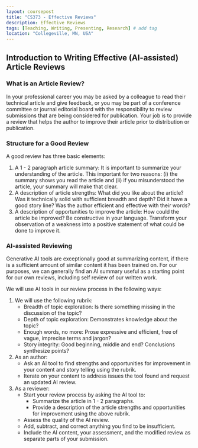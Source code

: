 ```yaml
---
layout: coursepost
title: "CS373 - Effective Reviews"
description: Effective Reviews
tags: [Teaching, Writing, Presenting, Research] # add tag
location: "Collegeville, MN, USA"
---
```


## Introduction to Writing Effective (AI-assisted) Article Reviews

### What is an Article Review?
In your professional career you may be asked by a colleague to read their technical article and give feedback, or you may be part of a conference committee or journal editorial board with the responsibility to review submissions that are being considered for publication.  Your job is to provide a review that helps the author to improve their article prior to distribution or publication.

### Structure for a Good Review
A good review has three basic elements:
1. A 1 - 2 paragraph article summary: It is important to summarize your understanding of the article.  This important for two reasons: (i) the summary shows you read the article and (ii) if you misunderstood the article, your summary will make that clear.
1. A description of article strengths: What did you like about the article? Was it technically solid with sufficient breadth and depth?  Did it have a good story line?  Was the author efficient and effective with their words?
1. A description of opportunities to improve the article: How could the article be improved?  Be constructive in your language.  Transform your observation of a weakness into a positive statement of what could be done to improve it.

### AI-assisted Reviewing
Generative AI tools are exceptionally good at summarizing content, if there is a sufficient amount of similar content it has been trained on.  For our purposes, we can generally find an AI summary useful as a starting point for our own reviews, including self review of our written work.

We will use AI tools in our review process in the following ways:
1. We will use the following rubrik:
   - Breadth of topic exploration: Is there something missing in the discussion of the topic?
   - Depth of topic exploration: Demonstrates knowledge about the topic?
   - Enough words, no more: Prose expressive and efficient, free of vague, imprecise terms and jargon?
   - Story integrity: Good beginning, middle and end? Conclusions synthesize points?
1. As an author: 
   - Ask an AI tool to find strengths and opportunities for improvement in your content and story telling using the rubrik.
   - Iterate on your content to address issues the tool found and request an updated AI review.
1. As a reviewer:
   - Start your review process by asking the AI tool to:
        - Summarize the article in 1 - 2 paragraphs.
        - Provide a description of the article strengths and opportunities for improvement using the above rubrik.
   - Assess the quality of the AI review.
   - Add, subtract, and correct anything you find to be insufficient.
   - Include the AI content, your assessment, and the modified review as separate parts of your submission.
   